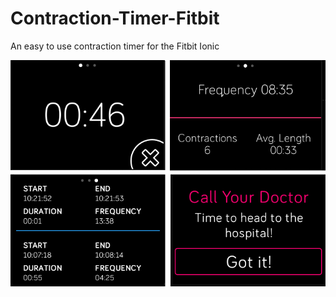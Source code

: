 # Contraction-Timer-Fitbit

An easy to use contraction timer for the Fitbit Ionic

![working](./resources/screenshots/screenshot-all.png)
